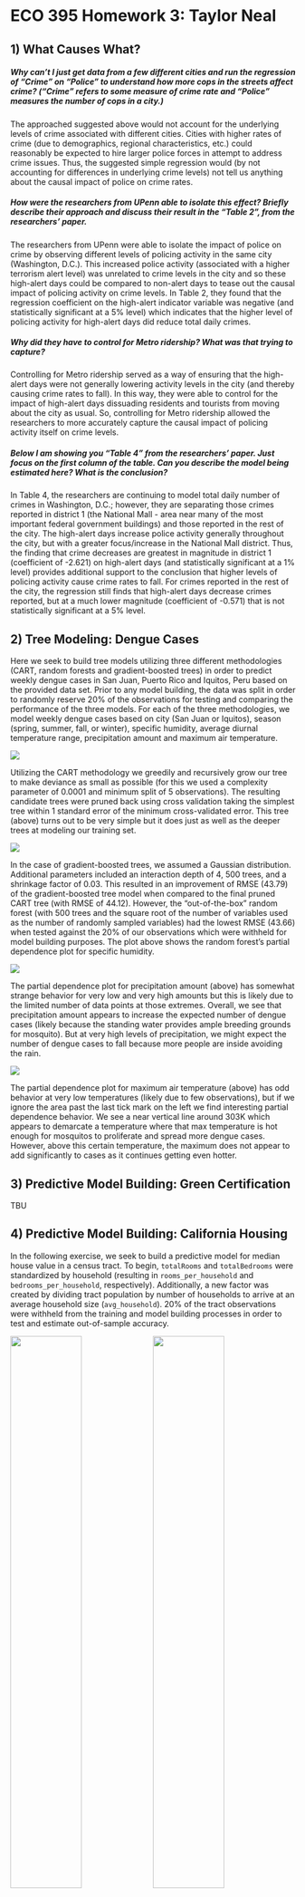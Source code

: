 ECO 395 Homework 3: Taylor Neal
================

## 1) What Causes What?

##### Why can’t I just get data from a few different cities and run the regression of “Crime” on “Police” to understand how more cops in the streets affect crime? (“Crime” refers to some measure of crime rate and “Police” measures the number of cops in a city.)

The approached suggested above would not account for the underlying
levels of crime associated with different cities. Cities with higher
rates of crime (due to demographics, regional characteristics, etc.)
could reasonably be expected to hire larger police forces in attempt to
address crime issues. Thus, the suggested simple regression would (by
not accounting for differences in underlying crime levels) not tell us
anything about the causal impact of police on crime rates.

##### How were the researchers from UPenn able to isolate this effect? Briefly describe their approach and discuss their result in the “Table 2”, from the researchers’ paper.

The researchers from UPenn were able to isolate the impact of police on
crime by observing different levels of policing activity in the same
city (Washington, D.C.). This increased police activity (associated with
a higher terrorism alert level) was unrelated to crime levels in the
city and so these high-alert days could be compared to non-alert days to
tease out the causal impact of policing activity on crime levels. In
Table 2, they found that the regression coefficient on the high-alert
indicator variable was negative (and statistically significant at a 5%
level) which indicates that the higher level of policing activity for
high-alert days did reduce total daily crimes.

##### Why did they have to control for Metro ridership? What was that trying to capture?

Controlling for Metro ridership served as a way of ensuring that the
high-alert days were not generally lowering activity levels in the city
(and thereby causing crime rates to fall). In this way, they were able
to control for the impact of high-alert days dissuading residents and
tourists from moving about the city as usual. So, controlling for Metro
ridership allowed the researchers to more accurately capture the causal
impact of policing activity itself on crime levels.

##### Below I am showing you “Table 4” from the researchers’ paper. Just focus on the first column of the table. Can you describe the model being estimated here? What is the conclusion?

In Table 4, the researchers are continuing to model total daily number
of crimes in Washington, D.C.; however, they are separating those crimes
reported in district 1 (the National Mall - area near many of the most
important federal government buildings) and those reported in the rest
of the city. The high-alert days increase police activity generally
throughout the city, but with a greater focus/increase in the National
Mall district. Thus, the finding that crime decreases are greatest in
magnitude in district 1 (coefficient of -2.621) on high-alert days (and
statistically significant at a 1% level) provides additional support to
the conclusion that higher levels of policing activity cause crime rates
to fall. For crimes reported in the rest of the city, the regression
still finds that high-alert days decrease crimes reported, but at a much
lower magnitude (coefficient of -0.571) that is not statistically
significant at a 5% level.

## 2) Tree Modeling: Dengue Cases

Here we seek to build tree models utilizing three different
methodologies (CART, random forests and gradient-boosted trees) in order
to predict weekly dengue cases in San Juan, Puerto Rico and Iquitos,
Peru based on the provided data set. Prior to any model building, the
data was split in order to randomly reserve 20% of the observations for
testing and comparing the performance of the three models. For each of
the three methodologies, we model weekly dengue cases based on city (San
Juan or Iquitos), season (spring, summer, fall, or winter), specific
humidity, average diurnal temperature range, precipitation amount and
maximum air temperature.

<img src="taylor-neal-hw3_files/figure-gfm/CART-tree-1.png" style="display: block; margin: auto;" />

Utilizing the CART methodology we greedily and recursively grow our tree
to make deviance as small as possible (for this we used a complexity
parameter of 0.0001 and minimum split of 5 observations). The resulting
candidate trees were pruned back using cross validation taking the
simplest tree within 1 standard error of the minimum cross-validated
error. This tree (above) turns out to be very simple but it does just as
well as the deeper trees at modeling our training set.

<img src="taylor-neal-hw3_files/figure-gfm/partial-humidity-1.png" style="display: block; margin: auto;" />

In the case of gradient-boosted trees, we assumed a Gaussian
distribution. Additional parameters included an interaction depth of 4,
500 trees, and a shrinkage factor of 0.03. This resulted in an
improvement of RMSE (43.79) of the gradient-boosted tree model when
compared to the final pruned CART tree (with RMSE of 44.12). However,
the “out-of-the-box” random forest (with 500 trees and the square root
of the number of variables used as the number of randomly sampled
variables) had the lowest RMSE (43.66) when tested against the 20% of
our observations which were withheld for model building purposes. The
plot above shows the random forest’s partial dependence plot for
specific humidity.

<img src="taylor-neal-hw3_files/figure-gfm/partial-precipitation-1.png" style="display: block; margin: auto;" />

The partial dependence plot for precipitation amount (above) has
somewhat strange behavior for very low and very high amounts but this is
likely due to the limited number of data points at those extremes.
Overall, we see that precipitation amount appears to increase the
expected number of dengue cases (likely because the standing water
provides ample breeding grounds for mosquito). But at very high levels
of precipitation, we might expect the number of dengue cases to fall
because more people are inside avoiding the rain.

<img src="taylor-neal-hw3_files/figure-gfm/partial-max-temp-1.png" style="display: block; margin: auto;" />

The partial dependence plot for maximum air temperature (above) has odd
behavior at very low temperatures (likely due to few observations), but
if we ignore the area past the last tick mark on the left we find
interesting partial dependence behavior. We see a near vertical line
around 303K which appears to demarcate a temperature where that max
temperature is hot enough for mosquitos to proliferate and spread more
dengue cases. However, above this certain temperature, the maximum does
not appear to add significantly to cases as it continues getting even
hotter.

## 3) Predictive Model Building: Green Certification

TBU

## 4) Predictive Model Building: California Housing

In the following exercise, we seek to build a predictive model for
median house value in a census tract. To begin, `totalRooms` and
`totalBedrooms` were standardized by household (resulting in
`rooms_per_household` and `bedrooms_per_household`, respectively).
Additionally, a new factor was created by dividing tract population by
number of households to arrive at an average household size
(`avg_household`). 20% of the tract observations were withheld from the
training and model building processes in order to test and estimate
out-of-sample accuracy.

<img src="taylor-neal-hw3_files/figure-gfm/HouseValue-maps-1.png" width="50%" /><img src="taylor-neal-hw3_files/figure-gfm/HouseValue-maps-2.png" width="50%" />

In the figure above (on the left), we see `medianHouseValue` plotted as
a color scale on a map of California and its counties. As we might
expect, tracts with higher median house values are concentrated on the
coast and near cities. Additionally, in the figure on the right, we find
predicted median house values based on our final model plotted on the
same map of California. While not identical, the predicted values do
appear to map similarly to the actual data when plotted geographically.
The final model we utilize to obtain these predictions is a random
forest with 200 trees and 3 randomly sampled variables per tree.
`medianHouseValue` is modeled based on `housingMedianAge`,
`medianIncome`, `rooms_per_household`, `bedrooms_per_household`,
`avg_household`, and `population`. The resulting model had an
out-of-sample RMSE of 63,790. For benchmarking, a step-wise selected
linear model was also fit (with the same explanatory variables as above
for the random forest and in the space of all pairwise interactions).
This resulted in an out-of-sample RMSE of 77,637.

<img src="taylor-neal-hw3_files/figure-gfm/residuals-map-1.png" style="display: block; margin: auto;" />

The figure above displays residuals/errors (actual values minus
predictions) for the random forest predicted median house values. Values
close to zero show up as grey so they blend into the background of the
map. The model appears to do fairly well for most census tracts. As we
might expect, when the model is undervaluing a given tract, it tends to
be along the coast or near a city. And the model overvalues a fair
amount of tracts in central California. Attempts were made to improve
the model by calculating distance between census tract centroids to
utilize the median value of nearby neighbors in predictions, but those
attempts ran into computation constraints when calculating distances
between all 20,000+ census tracts in California.
